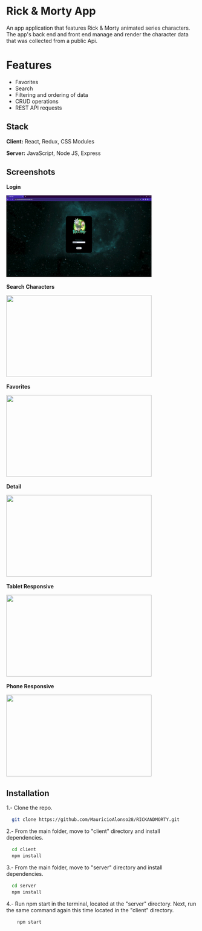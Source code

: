 # Rick & Morty App
An app application that features Rick & Morty animated series characters. The app's back end and front end manage and render the character data that was collected from a public Api.

# Features
- Favorites
- Search
- Filtering and ordering of data
- CRUD operations
- REST API requests



## Stack

**Client:** React, Redux, CSS Modules

**Server:** JavaScript, Node JS, Express



## Screenshots

**Login**

<img src="./img/login.gif" alt="" width="384" height="216" />

**Search Characters**

<img src="./img/search.gif" alt="" width="384" height="216"/>

**Favorites**

<img src="./img/favorites.gif" alt="" width="384" height="216"/>

**Detail**

<img src="./img/detail.gif" alt="" width="384" height="216"/>

**Tablet Responsive**

<img src="./img/detail.gif" alt="" width="384" height="216"/>

**Phone Responsive**

<img src="./img/detail.gif" alt="" width="384" height="216"/>


## Installation

1.- Clone the repo.

```bash
  git clone https://github.com/MauricioAlonso28/RICKANDMORTY.git
```

2.- From the main folder, move to "client" directory and install dependencies.

```bash
  cd client
  npm install
```

3.- From the main folder, move to "server" directory and install dependencies.

```bash
  cd server
  npm install
```
4.- Run npm start in the terminal, located at the "server" directory. Next, run the same command again this time located in the "client" directory.

```bash
    npm start
```
